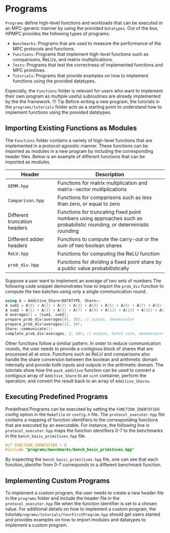 # Programs

`Programs` define high-level functions and workloads that can be executed in an MPC-generic manner by using the provided `Datatypes`. Out of the box, HPMPC provides the following types of programs:
- `Benchmarks`: Programs that are used to measure the performance of the MPC protocols and functions.
- `Functions`: Programs that implement high-level functions such as comparisons, ReLUs, and matrix multiplications.
- `Tests`: Programs that test the correctness of implemented functions and MPC primitives.
- `Tutorials`: Programs that provide examples on how to implement functions using the provided datatypes.

Especially, the `Functions` folder is relevant for users who want to implement their own program as multiple useful subroutines are already implemented by the the framework.
!!! Tip
    Before writing a new program, the tutorials in the `programs/tutorials` folder acts as a starting point to understand how to implement functions using the provided datatypes.

## Importing Existing Functions as Modules

The `Functions` folder contains a variety of high-level functions that are implemented in a protocol-agnostic manner. These functions can be imported as modules in a new program by including the corresponding header files. Below is an example of different functions that can be imported as modules.

| Header | Description |
|--------|-------------|
| `GEMM.hpp` | Functions for matrix multplication and matrix-vector multiplications |
| `Comparison.hpp` | Functions for comparisons such as less than zero, or equal to zero |
| Different truncation headers | Functions for truncating fixed point numbers using approaches such as probabilistic rounding, or deterministic rounding |
| Different adder headers | Functions to compute the carry-out or the sum of two boolean shares |
| `ReLU.hpp` | Functions for computing the ReLU function |
| `prob_div.hpp` | Functions for dividing a fixed point share by a public value probabilistically |

Suppose a user want to implement an average of two sets of numbers
The following code snippet demonstrates how to import the `prob_div` function to compute the two batches using only a single communication round.
```cpp
using A = Additive_Share<DATATYPE, Share>;
A sum1 = A(0) + A(1) + A(2) + A(3) + A(4) + A(5) + A(6) + A(7) + A(8) + A(9);
A sum2 = A(1) + A(3) + A(5) + A(7) + A(9) + A(11) + A(13) + A(15) + A(17) + A(19);
A averages[] = {sum1, sum2};
prepare_prob_div(averages[0], 10); // output, denominator
prepare_prob_div(averages[1], 10);
Share::communicate();
complete_prob_div(averages, 2, 10); // output, batch size, denominator
```

Other functions follow a similiar pattern. In order to reduce communication rounds, the user needs to provide a contigious block of shares that are processed all at once.
Functions such as ReLU and comparisons also handle the share conversion between the boolean and arithmetic domain internally and provide both inputs and outputs in the arithmetic domain.
The tutorials show how the `pack_additive` function can be used to convert a contigous array of `Additive_Share` to an `sint` container, perform the operation, and convert the result back to an array of `Additive_Shares`.


## Executing Predefined Programs

Predefined Programs can be executed by setting the `FUNCTION_IDENTIFIER` config option in the `Makefile` or `config.h` file. The `protocol_executer.hpp` file contains a mapping of function identifiers to the corresponding functions that are executed by an executable.
For instance, the following line in `protocol_executer.hpp` maps the function identifiers 0-7 to the benchmarks in the `bench_basic_primitives.hpp` file.
```cpp
#if FUNCTION_IDENTIFIER < 8
#include "programs/benchmarks/bench_basic_primitives.hpp"
```
By inspecting the `bench_basic_primitives.hpp` file, one can see that each function_identifer from 0-7 corresponds to a different benchmark function.

## Implementing Custom Programs

To implement a custom program, the user needs to create a new header file in the `programs` folder and include the header file in the `protocol_executer.hpp` file when the function identifier is set to a chosen value. For additional details on how to implement a custom program, the tutorial`programs/tutorials/YourFirstProgram.hpp` should get users started and provides examples on how to import modules and datatypes to implement a custom program.

